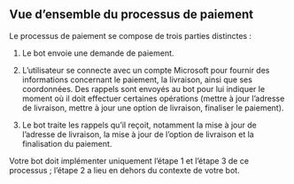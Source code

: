 ## <a name="payment-process-overview"></a>Vue d’ensemble du processus de paiement

Le processus de paiement se compose de trois parties distinctes :

1. Le bot envoie une demande de paiement.

2. L’utilisateur se connecte avec un compte Microsoft pour fournir des informations concernant le paiement, la livraison, ainsi que ses coordonnées. Des rappels sont envoyés au bot pour lui indiquer le moment où il doit effectuer certaines opérations (mettre à jour l’adresse de livraison, mettre à jour une option de livraison, finaliser le paiement).

3. Le bot traite les rappels qu’il reçoit, notamment la mise à jour de l’adresse de livraison, la mise à jour de l’option de livraison et la finalisation du paiement. 

Votre bot doit implémenter uniquement l’étape 1 et l’étape 3 de ce processus ; l’étape 2 a lieu en dehors du contexte de votre bot. 
